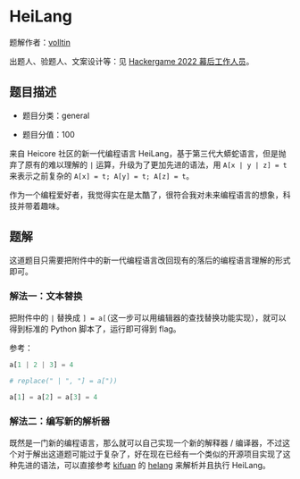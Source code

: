# HeiLang

题解作者：[volltin](https://github.com/volltin)

出题人、验题人、文案设计等：见 [Hackergame 2022 幕后工作人员](https://hack.lug.ustc.edu.cn/credits/)。

## 题目描述

- 题目分类：general

- 题目分值：100

来自 Heicore 社区的新一代编程语言 HeiLang，基于第三代大蟒蛇语言，但是抛弃了原有的难以理解的 `|` 运算，升级为了更加先进的语法，用 `A[x | y | z] = t` 来表示之前复杂的 `A[x] = t; A[y] = t; A[z] = t`。

作为一个编程爱好者，我觉得实在是太酷了，很符合我对未来编程语言的想象，科技并带着趣味。

## 题解

这道题目只需要把附件中的新一代编程语言改回现有的落后的编程语言理解的形式即可。

### 解法一：文本替换

把附件中的 `|` 替换成 `] = a[`（这一步可以用编辑器的查找替换功能实现），就可以得到标准的 Python 脚本了，运行即可得到 flag。

参考：
```python
a[1 | 2 | 3] = 4

# replace(" | ", "] = a["))

a[1] = a[2] = a[3] = 4
```

### 解法二：编写新的解析器

既然是一门新的编程语言，那么就可以自己实现一个新的解释器 / 编译器，不过这个对于解出这道题可能过于复杂了，好在现在已经有一个类似的开源项目实现了这种先进的语法，可以直接参考 [kifuan](https://github.com/kifuan) 的 [helang](https://github.com/kifuan/helang) 来解析并且执行 HeiLang。
